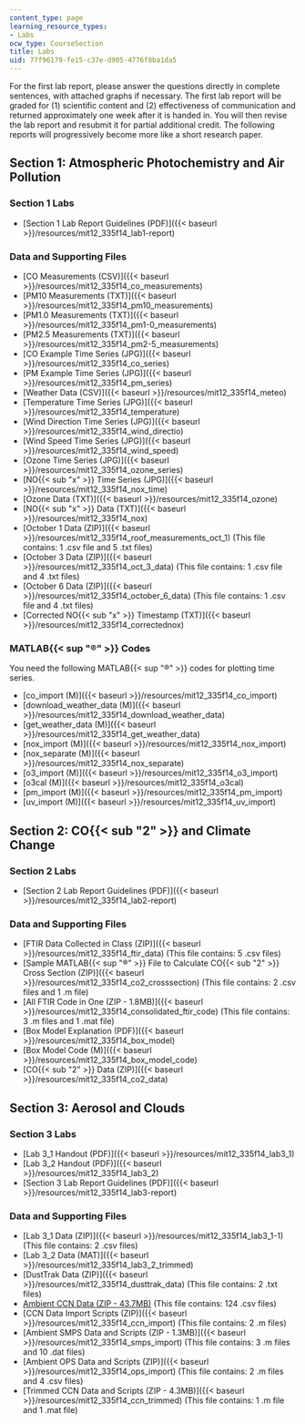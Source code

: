 ```yaml
---
content_type: page
learning_resource_types:
- Labs
ocw_type: CourseSection
title: Labs
uid: 77f96179-fe15-c37e-d905-4776f8ba1da5
---
```


For the first lab report, please answer the questions directly in complete sentences, with attached graphs if necessary. The first lab report will be graded for (1) scientific content and (2) effectiveness of communication and returned approximately one week after it is handed in. You will then revise the lab report and resubmit it for partial additional credit. The following reports will progressively become more like a short research paper.

Section 1: Atmospheric Photochemistry and Air Pollution
-------------------------------------------------------

### Section 1 Labs

*   [Section 1 Lab Report Guidelines (PDF)]({{< baseurl >}}/resources/mit12_335f14_lab1-report)

### Data and Supporting Files

*   [CO Measurements (CSV)]({{< baseurl >}}/resources/mit12_335f14_co_measurements)
*   [PM10 Measurements (TXT)]({{< baseurl >}}/resources/mit12_335f14_pm10_measurements)
*   [PM1.0 Measurements (TXT)]({{< baseurl >}}/resources/mit12_335f14_pm1-0_measurements)
*   [PM2.5 Measurements (TXT)]({{< baseurl >}}/resources/mit12_335f14_pm2-5_measurements)
*   [CO Example Time Series (JPG)]({{< baseurl >}}/resources/mit12_335f14_co_series)
*   [PM Example Time Series (JPG)]({{< baseurl >}}/resources/mit12_335f14_pm_series)
*   [Weather Data (CSV)]({{< baseurl >}}/resources/mit12_335f14_meteo)
*   [Temperature Time Series (JPG)]({{< baseurl >}}/resources/mit12_335f14_temperature)
*   [Wind Direction Time Series (JPG)]({{< baseurl >}}/resources/mit12_335f14_wind_directio)
*   [Wind Speed Time Series (JPG)]({{< baseurl >}}/resources/mit12_335f14_wind_speed)
*   [Ozone Time Series (JPG)]({{< baseurl >}}/resources/mit12_335f14_ozone_series)
*   [NO{{< sub "x" >}} Time Series (JPG)]({{< baseurl >}}/resources/mit12_335f14_nox_time)
*   [Ozone Data (TXT)]({{< baseurl >}}/resources/mit12_335f14_ozone)
*   [NO{{< sub "x" >}} Data (TXT)]({{< baseurl >}}/resources/mit12_335f14_nox)
*   [October 1 Data (ZIP)]({{< baseurl >}}/resources/mit12_335f14_roof_measurements_oct_1) (This file contains: 1 .csv file and 5 .txt files)
*   [October 3 Data (ZIP)]({{< baseurl >}}/resources/mit12_335f14_oct_3_data) (This file contains: 1 .csv file and 4 .txt files)
*   [October 6 Data (ZIP)]({{< baseurl >}}/resources/mit12_335f14_october_6_data) (This file contains: 1 .csv file and 4 .txt files)
*   [Corrected NO{{< sub "x" >}} Timestamp (TXT)]({{< baseurl >}}/resources/mit12_335f14_correctednox)

### MATLAB{{< sup "®" >}} Codes

You need the following MATLAB{{< sup "®" >}} codes for plotting time series.

*   [co\_import (M)]({{< baseurl >}}/resources/mit12_335f14_co_import)
*   [download\_weather\_data (M)]({{< baseurl >}}/resources/mit12_335f14_download_weather_data)
*   [get\_weather\_data (M)]({{< baseurl >}}/resources/mit12_335f14_get_weather_data)
*   [nox\_import (M)]({{< baseurl >}}/resources/mit12_335f14_nox_import)
*   [nox\_separate (M)]({{< baseurl >}}/resources/mit12_335f14_nox_separate)
*   [o3\_import (M)]({{< baseurl >}}/resources/mit12_335f14_o3_import)
*   [o3cal (M)]({{< baseurl >}}/resources/mit12_335f14_o3cal)
*   [pm\_import (M)]({{< baseurl >}}/resources/mit12_335f14_pm_import)
*   [uv\_import (M)]({{< baseurl >}}/resources/mit12_335f14_uv_import)

Section 2: CO{{< sub "2" >}} and Climate Change
-----------------------------------------------

### Section 2 Labs

*   [Section 2 Lab Report Guidelines (PDF)]({{< baseurl >}}/resources/mit12_335f14_lab2-report)

### Data and Supporting Files

*   [FTIR Data Collected in Class (ZIP)]({{< baseurl >}}/resources/mit12_335f14_ftir_data) (This file contains: 5 .csv files)
*   [Sample MATLAB{{< sup "®" >}} File to Calculate CO{{< sub "2" >}} Cross Section (ZIP)]({{< baseurl >}}/resources/mit12_335f14_co2_crosssection) (This file contains: 2 .csv files and 1 .m file)
*   [All FTIR Code in One (ZIP - 1.8MB)]({{< baseurl >}}/resources/mit12_335f14_consolidated_ftir_code) (This file contains: 3 .m files and 1 .mat file)
*   [Box Model Explanation (PDF)]({{< baseurl >}}/resources/mit12_335f14_box_model)
*   [Box Model Code (M)]({{< baseurl >}}/resources/mit12_335f14_box_model_code)
*   [CO{{< sub "2" >}} Data (ZIP)]({{< baseurl >}}/resources/mit12_335f14_co2_data)

Section 3: Aerosol and Clouds
-----------------------------

### Section 3 Labs

*   [Lab 3\_1 Handout (PDF)]({{< baseurl >}}/resources/mit12_335f14_lab3_1)
*   [Lab 3\_2 Handout (PDF)]({{< baseurl >}}/resources/mit12_335f14_lab3_2)
*   [Section 3 Lab Report Guidelines (PDF)]({{< baseurl >}}/resources/mit12_335f14_lab3-report)

### Data and Supporting Files

*   [Lab 3\_1 Data (ZIP)]({{< baseurl >}}/resources/mit12_335f14_lab3_1-1) (This file contains: 2 .csv files)
*   [Lab 3\_2 Data (MAT)]({{< baseurl >}}/resources/mit12_335f14_lab3_2_trimmed)
*   [DustTrak Data (ZIP)]({{< baseurl >}}/resources/mit12_335f14_dusttrak_data) (This file contains: 2 .txt files)
*   [Ambient CCN Data (ZIP - 43.7MB)](/ans7870/12/12.335/f14/Ambient_CCN_data.zip) (This file contains: 124 .csv files)
*   [CCN Data Import Scripts (ZIP)]({{< baseurl >}}/resources/mit12_335f14_ccn_import) (This file contains: 2 .m files)
*   [Ambient SMPS Data and Scripts (ZIP - 1.3MB)]({{< baseurl >}}/resources/mit12_335f14_smps_import) (This file contains: 3 .m files and 10 .dat files)
*   [Ambient OPS Data and Scripts (ZIP)]({{< baseurl >}}/resources/mit12_335f14_ops_import) (This file contains: 2 .m files and 4 .csv files)
*   [Trimmed CCN Data and Scripts (ZIP - 4.3MB)]({{< baseurl >}}/resources/mit12_335f14_ccn_trimmed) (This file contains: 1 .m file and 1 .mat file)